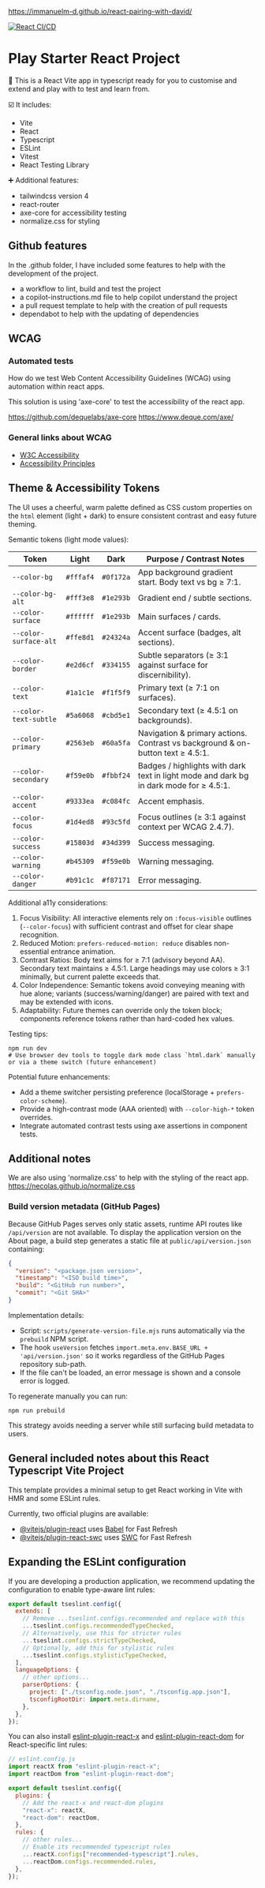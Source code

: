 https://immanuelm-d.github.io/react-pairing-with-david/

[![React CI/CD](https://github.com/immanuelm-d/react-pairing-with-david/actions/workflows/cicd.yml/badge.svg)](https://github.com/immanuelm-d/react-pairing-with-david/actions/workflows/cicd.yml)

# Play Starter React Project

📖 This is a React Vite app in typescript ready for you to customise and extend and play with to test and learn from.

☑️ It includes:

- Vite
- React
- Typescript
- ESLint
- Vitest
- React Testing Library

➕ Additional features:

- tailwindcss version 4
- react-router
- axe-core for accessibility testing
- normalize.css for styling

## Github features

In the .github folder, I have included some features to help with the development of the project.

- a workflow to lint, build and test the project
- a copilot-instructions.md file to help copilot understand the project
- a pull request template to help with the creation of pull requests
- dependabot to help with the updating of dependencies

## WCAG

### Automated tests

How do we test Web Content Accessibility Guidelines (WCAG) using automation within react apps.

This solution is using 'axe-core' to test the accessibility of the react app.

<https://github.com/dequelabs/axe-core>
<https://www.deque.com/axe/>

### General links about WCAG

- [W3C Accessibility](https://www.w3.org/WAI/)
- [Accessibility Principles](https://www.w3.org/WAI/fundamentals/accessibility-principles/)

## Theme & Accessibility Tokens

The UI uses a cheerful, warm palette defined as CSS custom properties on the `html` element (light + dark) to ensure consistent contrast and easy future theming.

Semantic tokens (light mode values):

| Token                 | Light     | Dark      | Purpose / Contrast Notes                                                               |
| --------------------- | --------- | --------- | -------------------------------------------------------------------------------------- |
| `--color-bg`          | `#fffaf4` | `#0f172a` | App background gradient start. Body text vs bg ≥ 7:1.                                  |
| `--color-bg-alt`      | `#fff3e8` | `#1e293b` | Gradient end / subtle sections.                                                        |
| `--color-surface`     | `#ffffff` | `#1e293b` | Main surfaces / cards.                                                                 |
| `--color-surface-alt` | `#ffe8d1` | `#24324a` | Accent surface (badges, alt sections).                                                 |
| `--color-border`      | `#e2d6cf` | `#334155` | Subtle separators (≥ 3:1 against surface for discernibility).                          |
| `--color-text`        | `#1a1c1e` | `#f1f5f9` | Primary text (≥ 7:1 on surfaces).                                                      |
| `--color-text-subtle` | `#5a6068` | `#cbd5e1` | Secondary text (≥ 4.5:1 on backgrounds).                                               |
| `--color-primary`     | `#2563eb` | `#60a5fa` | Navigation & primary actions. Contrast vs background & on-button text ≥ 4.5:1.         |
| `--color-secondary`   | `#f59e0b` | `#fbbf24` | Badges / highlights with dark text in light mode and dark bg in dark mode for ≥ 4.5:1. |
| `--color-accent`      | `#9333ea` | `#c084fc` | Accent emphasis.                                                                       |
| `--color-focus`       | `#1d4ed8` | `#93c5fd` | Focus outlines (≥ 3:1 against context per WCAG 2.4.7).                                 |
| `--color-success`     | `#15803d` | `#34d399` | Success messaging.                                                                     |
| `--color-warning`     | `#b45309` | `#f59e0b` | Warning messaging.                                                                     |
| `--color-danger`      | `#b91c1c` | `#f87171` | Error messaging.                                                                       |

Additional a11y considerations:

1. Focus Visibility: All interactive elements rely on `:focus-visible` outlines (`--color-focus`) with sufficient contrast and offset for clear shape recognition.
2. Reduced Motion: `prefers-reduced-motion: reduce` disables non-essential entrance animation.
3. Contrast Ratios: Body text aims for ≥ 7:1 (advisory beyond AA). Secondary text maintains ≥ 4.5:1. Large headings may use colors ≥ 3:1 minimally, but current palette exceeds that.
4. Color Independence: Semantic tokens avoid conveying meaning with hue alone; variants (success/warning/danger) are paired with text and may be extended with icons.
5. Adaptability: Future themes can override only the token block; components reference tokens rather than hard-coded hex values.

Testing tips:

```
npm run dev
# Use browser dev tools to toggle dark mode class `html.dark` manually or via a theme switch (future enhancement)
```

Potential future enhancements:

- Add a theme switcher persisting preference (localStorage + `prefers-color-scheme`).
- Provide a high-contrast mode (AAA oriented) with `--color-high-*` token overrides.
- Integrate automated contrast tests using axe assertions in component tests.

## Additional notes

We are also using 'normalize.css' to help with the styling of the react app.
<https://necolas.github.io/normalize.css>

### Build version metadata (GitHub Pages)

Because GitHub Pages serves only static assets, runtime API routes like `/api/version` are not available. To display the application version on the About page, a build step generates a static file at `public/api/version.json` containing:

```json
{
  "version": "<package.json version>",
  "timestamp": "<ISO build time>",
  "build": "<GitHub run number>",
  "commit": "<Git SHA>"
}
```

Implementation details:

- Script: `scripts/generate-version-file.mjs` runs automatically via the `prebuild` NPM script.
- The hook `useVersion` fetches `import.meta.env.BASE_URL + 'api/version.json'` so it works regardless of the GitHub Pages repository sub-path.
- If the file can't be loaded, an error message is shown and a console error is logged.

To regenerate manually you can run:

```
npm run prebuild
```

This strategy avoids needing a server while still surfacing build metadata to users.

## General included notes about this React Typescript Vite Project

This template provides a minimal setup to get React working in Vite with HMR and some ESLint rules.

Currently, two official plugins are available:

- [@vitejs/plugin-react](https://github.com/vitejs/vite-plugin-react/blob/main/packages/plugin-react/README.md) uses [Babel](https://babeljs.io/) for Fast Refresh
- [@vitejs/plugin-react-swc](https://github.com/vitejs/vite-plugin-react-swc) uses [SWC](https://swc.rs/) for Fast Refresh

## Expanding the ESLint configuration

If you are developing a production application, we recommend updating the configuration to enable type-aware lint rules:

```js
export default tseslint.config({
  extends: [
    // Remove ...tseslint.configs.recommended and replace with this
    ...tseslint.configs.recommendedTypeChecked,
    // Alternatively, use this for stricter rules
    ...tseslint.configs.strictTypeChecked,
    // Optionally, add this for stylistic rules
    ...tseslint.configs.stylisticTypeChecked,
  ],
  languageOptions: {
    // other options...
    parserOptions: {
      project: ["./tsconfig.node.json", "./tsconfig.app.json"],
      tsconfigRootDir: import.meta.dirname,
    },
  },
});
```

You can also install [eslint-plugin-react-x](https://github.com/Rel1cx/eslint-react/tree/main/packages/plugins/eslint-plugin-react-x) and [eslint-plugin-react-dom](https://github.com/Rel1cx/eslint-react/tree/main/packages/plugins/eslint-plugin-react-dom) for React-specific lint rules:

```js
// eslint.config.js
import reactX from "eslint-plugin-react-x";
import reactDom from "eslint-plugin-react-dom";

export default tseslint.config({
  plugins: {
    // Add the react-x and react-dom plugins
    "react-x": reactX,
    "react-dom": reactDom,
  },
  rules: {
    // other rules...
    // Enable its recommended typescript rules
    ...reactX.configs["recommended-typescript"].rules,
    ...reactDom.configs.recommended.rules,
  },
});
```
